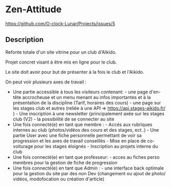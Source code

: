 # Zen-Attitude
https://github.com/O-clock-Lunar/Projects/issues/5

## Description

Refonte totale d'un site vitrine pour un club d'Aïkido.

Projet concret visant à être mis en ligne pour le club.

Le site doit avoir pour but de présenter à la fois le club et l'Aïkido.

On peut voir plusieurs axes de travail :
- Une partie accessible à tous les visiteurs contenant:
        - une page d'en-tête accrocheuse et un menu menant au infos importantes et à la présentation de la discipline (Tarif, horaires des cours)
        - une page sur les stages club et autres (reliée à une API => https://api.stages-aikido.fr/ )
        - Une inscription à une newsletter (principalement axée sur les stages club (V2)
        - la possibilité de se connecter au site
- Une fois connecté(e) en tant que membre :
        - Accés aux rubriques internes au club (photos/vidéos des cours et des stages, ect..)
        - Une partie User avec une fiche personnelle permettant de voir sa progression et les axes de travail conseillés
        - Mise en place de co-voiturage pour les stages éloignés
        - Inscription au projets interne du club
- Une fois connecté(e) en tant que professeur:
        - acces au fiches perso membres pour la gestion de fiche de progression
- Une fois connecté(e) en tant que Admin :
        - une interface back optimale pour la gestion du site par des non Dev (changement ou ajout de photo/ vidéos, modofocation ou création d'article)


